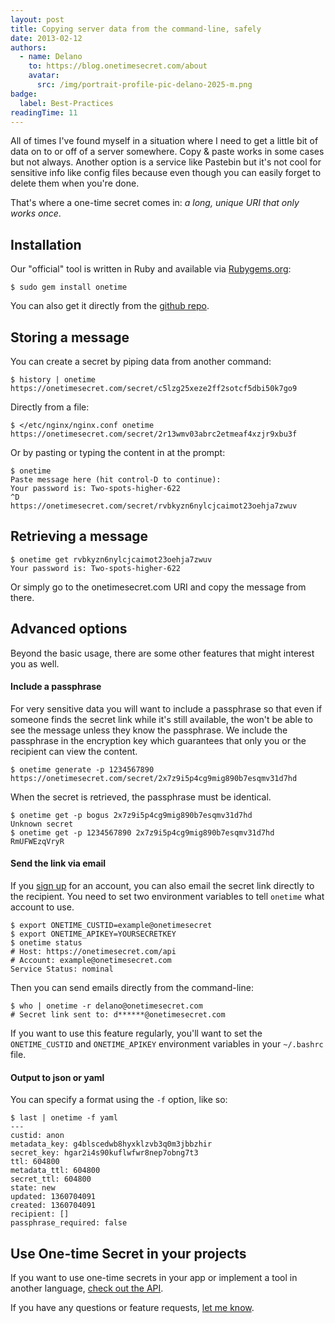 ```yaml
---
layout: post
title: Copying server data from the command-line, safely
date: 2013-02-12
authors:
  - name: Delano
    to: https://blog.onetimesecret.com/about
    avatar:
      src: /img/portrait-profile-pic-delano-2025-m.png
badge:
  label: Best-Practices
readingTime: 11
---
```


All of times I've found myself in a situation where I need to get a little bit of data on to or off of a server somewhere. Copy & paste works in some cases but not always. Another option is a service like Pastebin but it's not cool for sensitive info like config files because even though you can easily forget to delete them when you're done.

That's where a one-time secret comes in: *a long, unique URI that only works once*.

## Installation ##

Our "official" tool is written in Ruby and available via [Rubygems.org](https://rubygems.org):

```
$ sudo gem install onetime
```

You can also get it directly from the [github repo](https://github.com/onetimesecret/onetime-ruby/).

## Storing a message ##

You can create a secret by piping data from another command:

```
$ history | onetime
https://onetimesecret.com/secret/c5lzg25xeze2ff2sotcf5dbi50k7go9
```

Directly from a file:

```
$ </etc/nginx/nginx.conf onetime
https://onetimesecret.com/secret/2r13wmv03abrc2etmeaf4xzjr9xbu3f
```

Or by pasting or typing the content in at the prompt:

```
$ onetime
Paste message here (hit control-D to continue):
Your password is: Two-spots-higher-622
^D
https://onetimesecret.com/secret/rvbkyzn6nylcjcaimot23oehja7zwuv
```

## Retrieving a message ##

```
$ onetime get rvbkyzn6nylcjcaimot23oehja7zwuv
Your password is: Two-spots-higher-622
```

Or simply go to the onetimesecret.com URI and copy the message from there.

## Advanced options ##

Beyond the basic usage, there are some other features that might interest you as well.

#### Include a passphrase ####

For very sensitive data you will want to include a passphrase so that even if someone finds the secret link while it's still available, the won't be able to see the message unless they know the passphrase. We include the passphrase in the encryption key which guarantees that only you or the recipient can view the content.

```
$ onetime generate -p 1234567890
https://onetimesecret.com/secret/2x7z9i5p4cg9mig890b7esqmv31d7hd
```

When the secret is retrieved, the passphrase must be identical.

```
$ onetime get -p bogus 2x7z9i5p4cg9mig890b7esqmv31d7hd
Unknown secret
$ onetime get -p 1234567890 2x7z9i5p4cg9mig890b7esqmv31d7hd
RmUFWEzqVryR
```

#### Send the link via email ####
If you [sign up](https://onetimesecret.com/signup) for an account, you can also email the secret link directly to the recipient. You need to set two environment variables to tell `onetime` what account to use.

```
$ export ONETIME_CUSTID=example@onetimesecret
$ export ONETIME_APIKEY=YOURSECRETKEY
$ onetime status
# Host: https://onetimesecret.com/api
# Account: example@onetimesecret.com
Service Status: nominal
```

Then you can send emails directly from the command-line:

```
$ who | onetime -r delano@onetimesecret.com
# Secret link sent to: d******@onetimesecret.com
```

If you want to use this feature regularly, you'll want to set the `ONETIME_CUSTID` and `ONETIME_APIKEY` environment variables in your `~/.bashrc` file.

#### Output to json or yaml ####

You can specify a format using the `-f` option, like so:

```
$ last | onetime -f yaml
---
custid: anon
metadata_key: g4blscedwb8hyxklzvb3q0m3jbbzhir
secret_key: hgar2i4s90kuflwfwr8nep7obng7t3
ttl: 604800
metadata_ttl: 604800
secret_ttl: 604800
state: new
updated: 1360704091
created: 1360704091
recipient: []
passphrase_required: false
```

## Use One-time Secret in your projects ##

If you want to use one-time secrets in your app or implement a tool in another language, [check out the API](https://onetimesecret.com/docs/api).

If you have any questions or feature requests, [let me know](https://onetimesecret.com/feedback).
